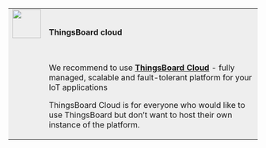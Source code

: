 <table style="background-color:#eeeeee">
<tr>
  <td style="width: 58px;" valign="top">
      <img width="58" height="58" src="/images/info-sign.svg"/>
  </td>
  <td>
      <br/>  
      <p><b>ThingsBoard cloud</b></p>
      <br/>  
      <p>We recommend to use <a href="https://thingsboard.cloud/signup"><b>ThingsBoard Cloud</b></a> - fully managed, scalable and fault-tolerant platform for your IoT applications</p>
      <p>ThingsBoard Cloud is for everyone who would like to use ThingsBoard but don’t want to host their own instance of the platform.</p>
  </td>
</tr>
</table>



